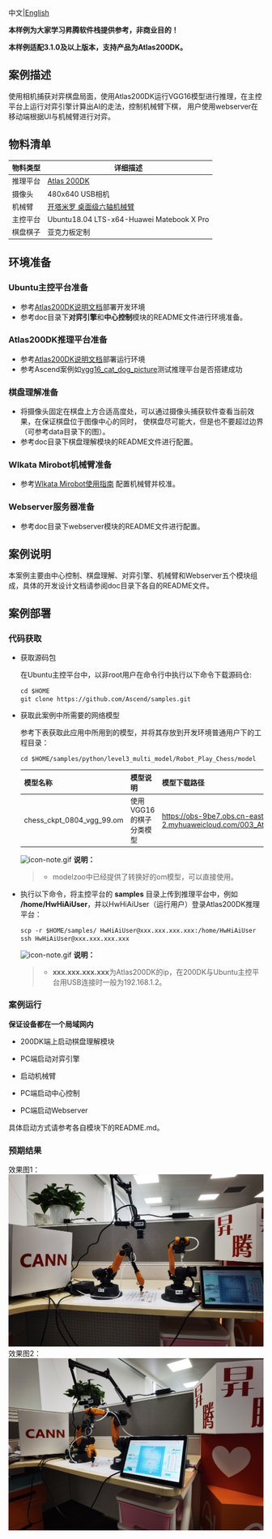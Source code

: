 中文|[English](README.md)


**本样例为大家学习昇腾软件栈提供参考，非商业目的！**

**本样例适配3.1.0及以上版本，支持产品为Atlas200DK。**

## 案例描述
使用相机捕获对弈棋盘局面，使用Atlas200DK运行VGG16模型进行推理，在主控平台上运行对弈引擎计算出AI的走法，控制机械臂下棋，
用户使用webserver在移动端根据UI与机械臂进行对弈。

## 物料清单
|**物料类型**|**详细描述**|
|---|---|
|推理平台|[Atlas 200DK](https://support.huaweicloud.com/Atlas200DK202/)|
|摄像头|480x640 USB相机|
|机械臂|[开塔米罗 桌面级六轴机械臂](http://cn.wlkata.com/cn_mirobot_robot_wlkata.php)|
|主控平台|Ubuntu18.04 LTS-x64-Huawei Matebook X Pro|
|棋盘棋子|亚克力板定制|

## 环境准备
### Ubuntu主控平台准备
- 参考[Atlas200DK说明文档]( https://support.huaweicloud.com/Atlas200DK202/ )部署开发环境
- 参考doc目录下**对弈引擎**和**中心控制**模块的README文件进行环境准备。
### Atlas200DK推理平台准备
- 参考[Atlas200DK说明文档]( https://support.huaweicloud.com/Atlas200DK202/ )部署运行环境
- 参考Ascend案例如[vgg16_cat_dog_picture]( https://github.com/Ascend/samples/tree/master/python/level2_simple_inference/1_classification/vgg16_cat_dog_picture )测试推理平台是否搭建成功
### 棋盘理解准备
- 将摄像头固定在棋盘上方合适高度处，可以通过摄像头捕获软件查看当前效果，在保证棋盘位于图像中心的同时，
使棋盘尽可能大，但是也不要超过边界（可参考data目录下的图）。
- 参考doc目录下棋盘理解模块的README文件进行配置。
### Wlkata Mirobot机械臂准备
- 参考[Wlkata Mirobot使用指南](https://lin-nice.github.io/mirobot_gitbook/) 配置机械臂并校准。
### Webserver服务器准备
- 参考doc目录下webserver模块的README文件进行配置。

## 案例说明
本案例主要由中心控制、棋盘理解、对弈引擎、机械臂和Webserver五个模块组成，具体的开发设计文档请参阅doc目录下各自的README文件。

## 案例部署
### 代码获取
- 获取源码包

   在Ubuntu主控平台中，以非root用户在命令行中执行以下命令下载源码仓:
    ```shell
    cd $HOME
    git clone https://github.com/Ascend/samples.git
    ```

- 获取此案例中所需要的网络模型
 
    参考下表获取此应用中所用到的模型，并将其存放到开发环境普通用户下的工程目录：
    ```shell
    cd $HOME/samples/python/level3_multi_model/Robot_Play_Chess/model
    ```
    
    |  **模型名称**  |  **模型说明**  |  **模型下载路径**  |
    |---|---|---|
    | chess_ckpt_0804_vgg_99.om |  使用VGG16的棋子分类模型 |  https://obs-9be7.obs.cn-east-2.myhuaweicloud.com/003_Atc_Models/AE/ATC%20Model/robot_play_chess/chess_ckpt_0804_vgg_99.om |

    ![](https://images.gitee.com/uploads/images/2020/1106/160652_6146f6a4_5395865.gif "icon-note.gif") **说明：**  
    > - modelzoo中已经提供了转换好的om模型，可以直接使用。
   
- 执行以下命令，将主控平台的 **samples** 目录上传到推理平台中，例如 **/home/HwHiAiUser**，并以HwHiAiUser（运行用户）登录Atlas200DK推理平台：
    
    ```shell
    scp -r $HOME/samples/ HwHiAiUser@xxx.xxx.xxx.xxx:/home/HwHiAiUser
    ssh HwHiAiUser@xxx.xxx.xxx.xxx 
    ```
   
    ![](https://images.gitee.com/uploads/images/2020/1106/160652_6146f6a4_5395865.gif "icon-note.gif") **说明：**    
    > - **xxx.xxx.xxx.xxx**为Atlas200DK的ip，在200DK与Ubuntu主控平台用USB连接时一般为192.168.1.2。

### 案例运行

**保证设备都在一个局域网内**

- 200DK端上启动棋盘理解模块
 
- PC端启动对弈引擎
  
- 启动机械臂

- PC端启动中心控制

- PC端启动Webserver

具体启动方式请参考各自模块下的README.md。


### 预期结果
效果图1：
![效果图1](./doc/IMG_20210916_111735.jpg)
效果图2：
![效果图2](./doc/IMG_20210916_111621.jpg)

